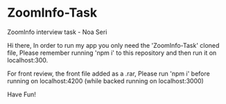 # ZoomInfo-Task
ZoomInfo interview task - Noa Seri

Hi there,
In order to run my app you only need the 'ZoomInfo-Task' cloned file, 
Please remember running 'npm i' to this repository and then run it on localhost:300. 

For front review, the front file added as a .rar,
Please run 'npm i' before running on localhost:4200 (while backed running on localhost:3000)

Have Fun!
